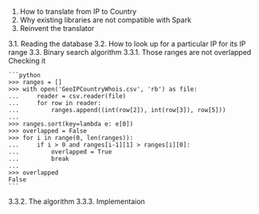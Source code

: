 
1. How to translate from IP to Country
2. Why existing libraries are not compatible with Spark
3. Reinvent the translator

  3.1. Reading the database
  3.2. How to look up for a particular IP for its IP range
  3.3. Binary search algorithm
  3.3.1. Those ranges are not overlapped
    Checking it

    ```python
    >>> ranges = []
    >>> with open('GeoIPCountryWhois.csv', 'rb') as file:
    ...     reader = csv.reader(file)
    ...     for row in reader:
    ...         ranges.append((int(row[2]), int(row[3]), row[5]))
    ...
    >>> ranges.sort(key=lambda e: e[0])
    >>> overlapped = False
    >>> for i in range(0, len(ranges)):
    ...     if i > 0 and ranges[i-1][1] > ranges[i][0]:
    ...         overlapped = True
    ...         break
    ...
    >>> overlapped
    False
    ```
  3.3.2. The algorithm
  3.3.3. Implementaion

